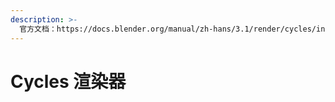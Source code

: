 ```yaml
---
description: >-
  官方文档：https://docs.blender.org/manual/zh-hans/3.1/render/cycles/introduction.html
---
```


# Cycles 渲染器